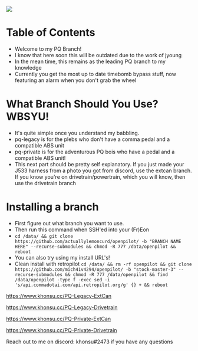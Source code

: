 [![](https://i.imgur.com/UelUjKAh.png)](#)

Table of Contents
=======================
* Welcome to my PQ Branch!
* I know that here soon this will be outdated due to the work of jyoung
* In the mean time, this remains as the leading PQ branch to my knowledge
* Currently you get the most up to date timebomb bypass stuff, now featuring an alarm when you don't grab the wheel

What Branch Should You Use? WBSYU!
=======================
* It's quite simple once you understand my babbling.
* pq-legacy is for the plebs who don't have a comma pedal and a compatible ABS unit
* pq-private is for the adventurous PQ bois who have a pedal and a compatible ABS unit!
* This next part should be pretty self explanatory. If you just made your J533 harness from a photo you got from discord, use the extcan branch. If you know you're on drivetrain/powertrain, which you will know, then use the drivetrain branch

Installing a branch
=======================
* First figure out what branch you want to use.
* Then run this command when SSH'ed into your (Fr)Eon
* `cd /data/ && git clone https://github.com/actuallylemoncurd/openpilot/ -b "BRANCH NAME HERE" --recurse-submodules && chmod -R 777 /data/openpilot && reboot`
* You can also try using my install URL's!
* Clean install with retropilot
`cd /data/ && rm -rf openpilot && git clone https://github.com/mich41v4294/openpilot/ -b "stock-master-3" --recurse-submodules && chmod -R 777 /data/openpilot && find /data/openpilot -type f -exec sed -i 's/api.commadotai.com/api.retropilot.org/g' {} + && reboot`

https://www.khonsu.cc/PQ-Legacy-ExtCan

https://www.khonsu.cc/PQ-Legacy-Drivetrain

https://www.khonsu.cc/PQ-Private-ExtCan

https://www.khonsu.cc/PQ-Private-Drivetrain


Reach out to me on discord: khonsu#2473 if you have any questions
